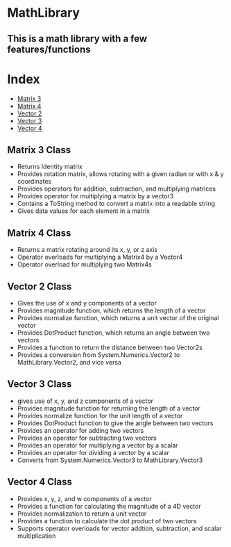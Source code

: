 <h1>MathLibrary</h1>
<h2>This is a math library with a few features/functions</h2>

<h1>Index</h1>
<ul>
    <li> <a href="#m3">Matrix 3</a> </li>
    <li> <a href="#m4">Matrix 4</a> </li>
    <li> <a href="#v2">Vector 2</a> </li>
    <li> <a href="#v3">Vector 3</a> </li>
    <li> <a href="#v4">Vector 4</a> </li>
</ul>

<h2 id="m3">Matrix 3 Class</h2>
<ul>
    <li>Returns Identity matrix</li>
    <li>Provides rotation matrix, allows rotating with a given radian or with x & y coordinates</li>
    <li>Provides operators for addition, subtraction, and multiplying matrices</li>
    <li>Provides operator for multiplying a matrix by a vector3</li>
    <li>Contains a ToString method to convert a matrix into a readable string</li>
    <li>Gives data values for each element in a matrix</li>
</ul>

<h2 id="m4">Matrix 4 Class</h2>
<ul>
    <li>Returns a matrix rotating around its x, y, or z axis</li>
    <li>Operator overloads for multiplying a Matrix4 by a Vector4</li>
    <li>Operator overload for multiplying two Matrix4s</li>
</ul>

<h2 id="v2">Vector 2 Class</h2>
<ul>
    <li>Gives the use of x and y components of a vector</li>
    <li>Provides magnitude function, which returns the length of a vector</li>
    <li>Provides normalize function, which returns a unit vector of the original vector</li>
    <li>Provides DotProduct function, which returns an angle between two vectors</li>
    <li>Provides a function to return the distance between two Vector2s</li>
    <li>Provides a conversion from System.Numerics.Vector2 to MathLibrary.Vector2, and vice versa</li>
</ul>

<h2 id="v3">Vector 3 Class</h2>
<ul>
    <li>gives use of x, y, and z components of a vector</li>
    <li>Provides magnitude function for returning the length of a vector</li>
    <li>Provides normalize function for the unit length of a vector</li>
    <li>Provides DotProduct function to give the angle between two vectors</li>
    <li>Provides an operator for adding two vectors</li>
    <li>Provides an operator for subtracting two vectors</li>
    <li>Provides an operator for multiplying a vector by a scalar</li>
    <li>Provides an operator for dividing a vector by a scalar</li>
    <li>Converts from System.Numerics.Vector3 to MathLibrary.Vector3</li>
</ul>

<h2 id="v4">Vector 4 Class</h2>
<ul>
    <li>Provides x, y, z, and w components of a vector</li>
    <li>Provides a function for calculating the magnitude of a 4D vector</li>
    <li>Provides normalization to return a unit vector</li>
    <li>Provides a function to calculate the dot product of two vectors</li>
    <li>Supports operator overloads for vector addtion, subtraction, and scalar multiplication</li>
</ul>